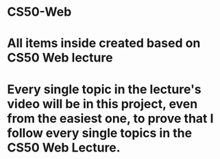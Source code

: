# CS50-Web

# All items inside created based on CS50 Web lecture
# Every single topic in the lecture's video will be in this project, even from the easiest one, to prove that I follow every single topics in the CS50 Web Lecture.
